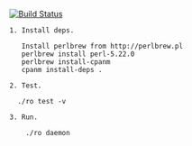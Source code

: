 [![Build Status](https://travis-ci.org/bduggan/ro.svg?branch=master)](https://travis-ci.org/bduggan/ro)

```
1. Install deps.

   Install perlbrew from http://perlbrew.pl
   perlbrew install perl-5.22.0
   perlbrew install-cpanm
   cpanm install-deps .

2. Test.

  ./ro test -v

3. Run.

    ./ro daemon

```
